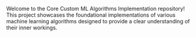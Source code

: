 Welcome to the Core Custom ML Algorithms Implementation repository! This project showcases the foundational implementations of various machine learning algorithms designed to provide a clear understanding of their inner workings.